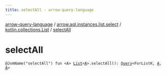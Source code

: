 ```yaml
---
title: selectAll - arrow-query-language
---
```


[arrow-query-language](../../index.html) / [arrow.aql.instances.list.select](../index.html) / [kotlin.collections.List](index.html) / [selectAll](./select-all.html)

# selectAll

`@JvmName("selectAll") fun <A> `[`List`](https://kotlinlang.org/api/latest/jvm/stdlib/kotlin.collections/-list/index.html)`<`[`A`](select-all.html#A)`>.selectAll(): `[`Query`](../../arrow.aql/-query/index.html)`<ForListK, `[`A`](select-all.html#A)`, `[`A`](select-all.html#A)`>`